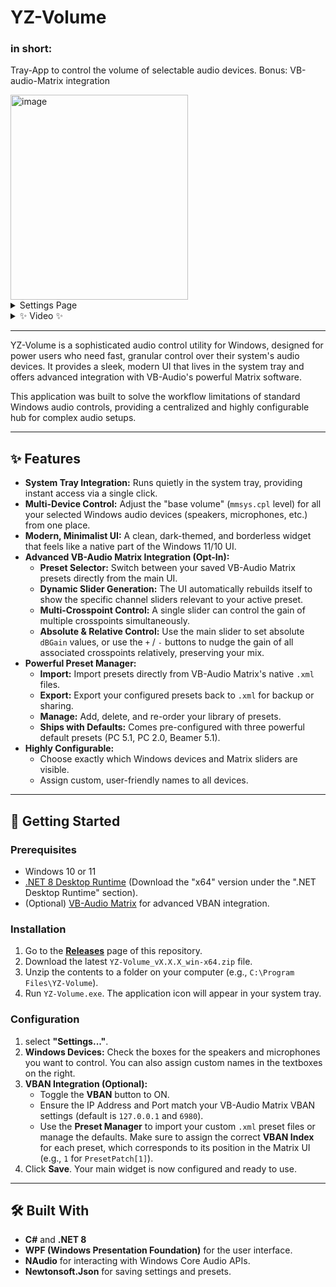 # YZ-Volume

### in short:

Tray-App to control the volume of selectable audio devices.
Bonus: VB-audio-Matrix integration

<img width="284" height="328" alt="image" src="https://github.com/user-attachments/assets/2fc1cc52-99a1-4c4c-8374-c77c713efbe8" />

<details>
   <summary>Settings Page</summary>   
   <img width="561" height="608" alt="image" src="https://github.com/user-attachments/assets/a23bcea2-f9d1-455d-b019-4f65c434f137" />
</details>

<details>
   <summary> ✨ Video ✨ </summary>   
   
   https://github.com/user-attachments/assets/b3212844-3708-45e6-9301-95ff9df91ef8
   
</details>

---


YZ-Volume is a sophisticated audio control utility for Windows, designed for power users who need fast, granular control over their system's audio devices. It provides a sleek, modern UI that lives in the system tray and offers advanced integration with VB-Audio's powerful Matrix software.

This application was built to solve the workflow limitations of standard Windows audio controls, providing a centralized and highly configurable hub for complex audio setups.

---

## ✨ Features

*   **System Tray Integration:** Runs quietly in the system tray, providing instant access via a single click.
*   **Multi-Device Control:** Adjust the "base volume" (`mmsys.cpl` level) for all your selected Windows audio devices (speakers, microphones, etc.) from one place.
*   **Modern, Minimalist UI:** A clean, dark-themed, and borderless widget that feels like a native part of the Windows 11/10 UI.
*   **Advanced VB-Audio Matrix Integration (Opt-In):**
    *   **Preset Selector:** Switch between your saved VB-Audio Matrix presets directly from the main UI.
    *   **Dynamic Slider Generation:** The UI automatically rebuilds itself to show the specific channel sliders relevant to your active preset.
    *   **Multi-Crosspoint Control:** A single slider can control the gain of multiple crosspoints simultaneously.
    *   **Absolute & Relative Control:** Use the main slider to set absolute `dBGain` values, or use the `+` / `-` buttons to nudge the gain of all associated crosspoints relatively, preserving your mix.
*   **Powerful Preset Manager:**
    *   **Import:** Import presets directly from VB-Audio Matrix's native `.xml` files.
    *   **Export:** Export your configured presets back to `.xml` for backup or sharing.
    *   **Manage:** Add, delete, and re-order your library of presets.
    *   **Ships with Defaults:** Comes pre-configured with three powerful default presets (PC 5.1, PC 2.0, Beamer 5.1).
*   **Highly Configurable:**
    *   Choose exactly which Windows devices and Matrix sliders are visible.
    *   Assign custom, user-friendly names to all devices.

---


## 🚀 Getting Started

### Prerequisites

*   Windows 10 or 11
*   [.NET 8 Desktop Runtime](https://dotnet.microsoft.com/en-us/download/dotnet/8.0) (Download the "x64" version under the ".NET Desktop Runtime" section).
*   (Optional) [VB-Audio Matrix](https://vb-audio.com/Matrix/) for advanced VBAN integration.

### Installation

1.  Go to the [**Releases**](https://github.com/your-username/yz-volume/releases) page of this repository.
2.  Download the latest `YZ-Volume_vX.X.X_win-x64.zip` file.
3.  Unzip the contents to a folder on your computer (e.g., `C:\Program Files\YZ-Volume`).
4.  Run `YZ-Volume.exe`. The application icon will appear in your system tray.

### Configuration

1.  select **"Settings..."**.
2.  **Windows Devices:** Check the boxes for the speakers and microphones you want to control. You can also assign custom names in the textboxes on the right.
3.  **VBAN Integration (Optional):**
    *   Toggle the **VBAN** button to ON.
    *   Ensure the IP Address and Port match your VB-Audio Matrix VBAN settings (default is `127.0.0.1` and `6980`).
    *   Use the **Preset Manager** to import your custom `.xml` preset files or manage the defaults. Make sure to assign the correct **VBAN Index** for each preset, which corresponds to its position in the Matrix UI (e.g., `1` for `PresetPatch[1]`).
4.  Click **Save**. Your main widget is now configured and ready to use.

---

## 🛠️ Built With

*   **C#** and **.NET 8**
*   **WPF (Windows Presentation Foundation)** for the user interface.
*   **NAudio** for interacting with Windows Core Audio APIs.
*   **Newtonsoft.Json** for saving settings and presets.



